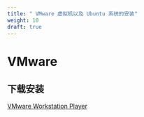 ```yaml
---
title: " VMware 虚拟机以及 Ubuntu 系统的安装"
weight: 10
draft: true
---
```


# VMware

## 下载安装

[VMware Workstation Player](https://my.vmware.com/cn/web/vmware/downloads/info/slug/desktop_end_user_computing/vmware_workstation_player/16_0)

[](https://cn.ubuntu.com/download/desktop)